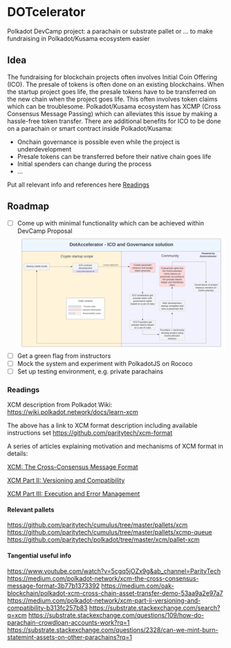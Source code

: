 # DOTcelerator
Polkadot DevCamp project: a parachain or substrate pallet or ... to make fundraising in Polkadot/Kusama ecosystem easier

## Idea
The fundraising for blockchain projects often involves Initial Coin Offering (ICO). The presale of tokens is often done on an existing blockchains. When the startup project goes life, the presale tokens have to be transferred on the new chain when the project goes life. This often involves token claims which can be troublesome. Polkadot/Kusama ecosystem has XCMP (Cross Consensus Message Passing) which can alleviates this issue by making a hassle-free token transfer. There are additional benefits for ICO to be done on a parachain or smart contract inside Polkadot/Kusama:
* Onchain governance is possible even while the project is underdevelopment
* Presale tokens can be transferred before their native chain goes life
* Initial spenders can change during the process
* ...

Put all relevant info and references here [Readings](#readings)


## Roadmap

- [ ] Come up with minimal functionality which can be achieved within DevCamp
Proposal 
![alt text](https://github.com/serkul/DOTcelerator/blob/master/System.png?raw=true)
- [ ] Get a green flag from instructors
- [ ] Mock the system and experiment with PolkadotJS on Rococo
- [ ] Set up testing environment, e.g. private parachains 

### Readings
XCM description from Polkadot Wiki:
https://wiki.polkadot.network/docs/learn-xcm

The above has a link to XCM format description including available instructions set https://github.com/paritytech/xcm-format

A series of articles explaining motivation and mechanisms of XCM format in details:

[XCM: The Cross-Consensus Message Format](https://medium.com/polkadot-network/xcm-the-cross-consensus-message-format-3b77b1373392)

[XCM Part II: Versioning and Compatibility](https://medium.com/polkadot-network/xcm-part-ii-versioning-and-compatibility-b313fc257b83) 

[XCM Part III: Execution and Error Management](https://medium.com/polkadot-network/xcm-part-iii-execution-and-error-management-ceb8155dd166)



#### Relevant pallets
https://github.com/paritytech/cumulus/tree/master/pallets/xcm
https://github.com/paritytech/cumulus/tree/master/pallets/xcmp-queue
https://github.com/paritytech/polkadot/tree/master/xcm/pallet-xcm


#### Tangential useful info

https://www.youtube.com/watch?v=5cgq5jOZx9g&ab_channel=ParityTech
https://medium.com/polkadot-network/xcm-the-cross-consensus-message-format-3b77b1373392
https://medium.com/oak-blockchain/polkadot-xcm-cross-chain-asset-transfer-demo-53aa9a2e97a7
https://medium.com/polkadot-network/xcm-part-ii-versioning-and-compatibility-b313fc257b83
https://substrate.stackexchange.com/search?q=xcm
https://substrate.stackexchange.com/questions/109/how-do-parachain-crowdloan-accounts-work?rq=1
https://substrate.stackexchange.com/questions/2328/can-we-mint-burn-statemint-assets-on-other-parachains?rq=1
